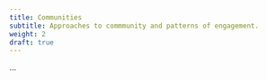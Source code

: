 ```yaml
---
title: Communities
subtitle: Approaches to commmunity and patterns of engagement.
weight: 2
draft: true
---
```


...
